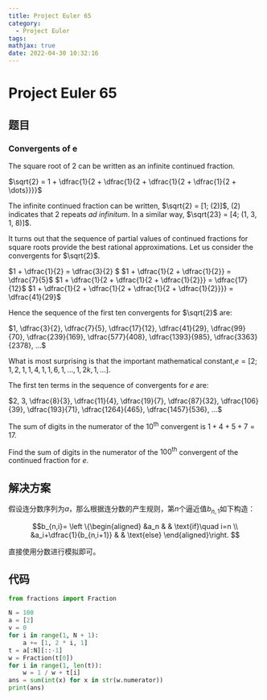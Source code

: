```yaml
---
title: Project Euler 65
category:
  - Project Euler
tags:
mathjax: true
date: 2022-04-30 10:32:16
---
```


<escape><!-- more --></escape>

# Project Euler 65

## 题目

### Convergents of e

The square root of $2$ can be written as an infinite continued fraction.

$\sqrt{2} = 1 + \dfrac{1}{2 + \dfrac{1}{2 + \dfrac{1}{2 + \dfrac{1}{2 + \dots}}}}$

The infinite continued fraction can be written, $\sqrt{2} = [1; (2)]$, $(2)$ indicates that 2 repeats *ad infinitum*. In a similar way, $\sqrt{23} = [4; (1, 3, 1, 8)]$.

It turns out that the sequence of partial values of continued fractions for square roots provide the best rational approximations. Let us consider the convergents for $\sqrt{2}$.

$1 + \dfrac{1}{2} = \dfrac{3}{2} $
$1 + \dfrac{1}{2 + \dfrac{1}{2}} = \dfrac{7}{5}$
$1 + \dfrac{1}{2 + \dfrac{1}{2 + \dfrac{1}{2}}} = \dfrac{17}{12}$
$1 + \dfrac{1}{2 + \dfrac{1}{2 + \dfrac{1}{2 + \dfrac{1}{2}}}} = \dfrac{41}{29}$

Hence the sequence of the first ten convergents for $\sqrt{2}$ are:

$1, \dfrac{3}{2}, \dfrac{7}{5}, \dfrac{17}{12}, \dfrac{41}{29}, \dfrac{99}{70}, \dfrac{239}{169}, \dfrac{577}{408}, \dfrac{1393}{985}, \dfrac{3363}{2378}, ...$

What is most surprising is that the important mathematical constant,$e = [2; 1, 2, 1, 1, 4, 1, 1, 6, 1, \dots , 1, 2k, 1, \dots]$.

The first ten terms in the sequence of convergents for $e$ are:

$2, 3, \dfrac{8}{3}, \dfrac{11}{4}, \dfrac{19}{7}, \dfrac{87}{32}, \dfrac{106}{39}, \dfrac{193}{71}, \dfrac{1264}{465}, \dfrac{1457}{536}, ...$

The sum of digits in the numerator of the $10^{\text{th}}$ convergent is $1 + 4 + 5 + 7 = 17$.

Find the sum of digits in the numerator of the $100 ^{\text{th}}$ convergent of the continued fraction for $e$.

## 解决方案

假设连分数序列为$a$，那么根据连分数的产生规则，第$n$个逼近值$b_{n,1}$如下构造：

$$b_{n,i}=
\left \{\begin{aligned}
  &a_n  & & \text{if}\quad i=n \\
  &a_i+\dfrac{1}{b_{n,i+1}} & & \text{else}
\end{aligned}\right.
$$

直接使用分数进行模拟即可。

## 代码

```py
from fractions import Fraction

N = 100
a = [2]
v = 0
for i in range(1, N + 1):
    a += [1, 2 * i, 1]
t = a[:N][::-1]
w = Fraction(t[0])
for i in range(1, len(t)):
    w = 1 / w + t[i]
ans = sum(int(x) for x in str(w.numerator))
print(ans)

```
